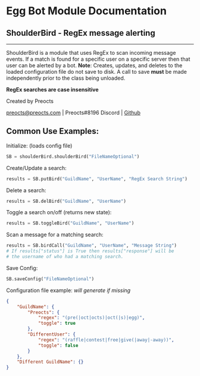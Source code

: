 # Egg Bot Module Documentation

## ShoulderBird - RegEx message alerting

---

ShoulderBird is a module that uses RegEx to scan incoming message events. If a match is found for a specific user on a specific server then that user can be alerted by a bot. **Note**: Creates, updates, and deletes to the loaded configuration file do not save to disk. A call to save **must** be made independently prior to the class being unloaded.

**RegEx searches are case insensitive**

Created by Preocts

[preocts@preocts.com](mailto:preocts@preocts.com) | Preocts#8196 Discord | [Github](https://github.com/Preocts/Egg_Bot)

Common Use Examples:
---
Initialize: (loads config file)
```python
SB = shoulderBird.shoulderBird("FileNameOptional")
```

Create/Update a search:
```python
results = SB.putBird("GuildName", "UserName", "RegEx Search String")
```

Delete a search:
```python
results = SB.delBird("GuildName", "UserName")
```

Toggle a search on/off (returns new state):
```python
results = SB.toggleBird("GuildName", "UserName")
```

Scan a message for a matching search:
```python
results = SB.birdCall("GuildName", "UserName", "Message String")
# If results["status"] is True then results["response"] will be
# the username of who had a matching search.
```

Save Config:
```python
SB.saveConfig("FileNameOptional")
```

Configuration file example:
*will generate if missing*
```json
{
    "GuildName": {
        "Preocts": {
            "regex": "(pre(|oct|octs)|oct(|s)|egg)",
            "toggle": true
        },
        "DifferentUser": {
            "regex": "(raffle|contest|free|give(|away|-away))",
            "toggle": false
        }
    },
    "Different GuildName": {}
}
```
